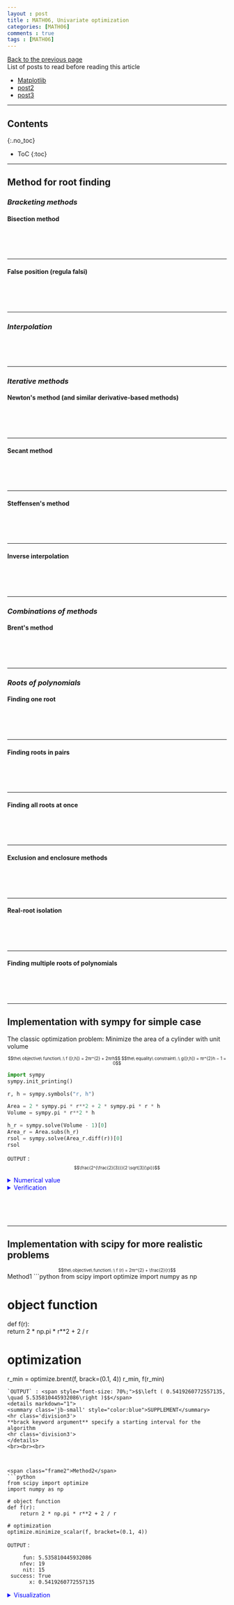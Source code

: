 ```yaml
---
layout : post
title : MATH06, Univariate optimization
categories: [MATH06]
comments : true
tags : [MATH06]
---
```

[Back to the previous page](https://userdyk-github.github.io/Study.html) <br>
List of posts to read before reading this article
- <a href='https://userdyk-github.github.io/pl03-topic02/PL03-Topic02-Matplotlib.html' target="_blank">Matplotlib</a>
- <a href='https://userdyk-github.github.io/'>post2</a>
- <a href='https://userdyk-github.github.io/'>post3</a>

---

## Contents
{:.no_toc}

* ToC
{:toc}

<hr class="division1">

## **Method for root finding**

### ***Bracketing methods***

#### Bisection method

<br><br><br>

---

#### False position (regula falsi)

<br><br><br>

---


### ***Interpolation***

<br><br><br>

---


### ***Iterative methods***

#### Newton's method (and similar derivative-based methods)

<br><br><br>

---

#### Secant method

<br><br><br>

---

#### Steffensen's method

<br><br><br>

---

#### Inverse interpolation

<br><br><br>

---

### ***Combinations of methods***

#### Brent's method
<br><br><br>

---



### ***Roots of polynomials***

#### Finding one root

<br><br><br>

---

#### Finding roots in pairs

<br><br><br>

---

#### Finding all roots at once

<br><br><br>

---

#### Exclusion and enclosure methods

<br><br><br>

---

#### Real-root isolation

<br><br><br>

---

#### Finding multiple roots of polynomials

<br><br><br>

<hr class="division2">

## **Implementation with sympy for simple case**
The classic optimization problem: Minimize the area of a cylinder with unit volume
<div style="font-size: 70%; text-align: center;">
  $$the\ objective\ function\ :\ f ([r,h]) = 2πr^{2} + 2πrh$$
  $$the\ equality\ constraint\ :\ g([r,h]) = πr^{2}h − 1 = 0$$
</div>

```python
import sympy 
sympy.init_printing()

r, h = sympy.symbols("r, h") 

Area = 2 * sympy.pi * r**2 + 2 * sympy.pi * r * h 
Volume = sympy.pi * r**2 * h 

h_r = sympy.solve(Volume - 1)[0]
Area_r = Area.subs(h_r)
rsol = sympy.solve(Area_r.diff(r))[0] 
rsol
```
`OUTPUT` : <span style="font-size: 70%;">$$\frac{2^{\frac{2}{3}}}{2 \sqrt[3]{\pi}}$$</span>

<details markdown="1">
<summary class='jb-small' style="color:blue">Numerical value</summary>
<hr class='division3'>
```python
_.evalf()
```
`OUTPUT` : <span style="font-size: 70%;">0.541926070139289<span>
<hr class='division3'>
</details>

<details markdown="1">
<summary class='jb-small' style="color:blue">Verification</summary>
<hr class='division3'>
```python
Area_r.diff(r, 2).subs(r, rsol)
```
`OUTPUT` : <span style="font-size:70%;">12π</span>

```python
Area_r.subs(r, rsol)  
```
`OUTPUT` : <span style="font-size:70%;">$$3 \sqrt[3]{2} \sqrt[3]{\pi}$$</span>

```python
_.evalf()
```
`OUTPUT` : <span style="font-size:70%;">$$5.53581044593209$$</span>
<hr class='division3'>
</details>
  
  
<br><br><br>
<hr class="division2">

## **Implementation with scipy for more realistic problems**

<div style="font-size: 70%; text-align: center;">
  $$the\ objective\ function\ :\ f (r) = 2πr^{2} + \frac{2}{r}$$
</div>
<span class="frame2">Method1</span>
```python
from scipy import optimize
import numpy as np

# object function
def f(r):   
    return 2 * np.pi * r**2 + 2 / r

# optimization
r_min = optimize.brent(f, brack=(0.1, 4)) 
r_min, f(r_min)
```
`OUTPUT` : <span style="font-size: 70%;">$$\left ( 0.5419260772557135, \quad 5.535810445932086\right )$$</span>
<details markdown="1">
<summary class='jb-small' style="color:blue">SUPPLEMENT</summary>
<hr class='division3'>
**brack keyword argument** specify a starting interval for the algorithm
<hr class='division3'>
</details>
<br><br><br>



<span class="frame2">Method2</span>
```python
from scipy import optimize
import numpy as np

# object function
def f(r):   
    return 2 * np.pi * r**2 + 2 / r

# optimization
optimize.minimize_scalar(f, bracket=(0.1, 4))
```
`OUTPUT` :
```
     fun: 5.535810445932086
    nfev: 19
     nit: 15
 success: True
       x: 0.5419260772557135
```
<details markdown="1">
<summary class='jb-small' style="color:blue">Visualization</summary>
<hr class='division3'>
```python
import matplotlib.pyplot as plt
import numpy as np

# main graph
r = np.linspace(0.1,2,100)
y = 2*np.pi*r**2 + 2/r
plt.plot(r,y)
plt.ylim([0,30])

# optimization point
plt.plot(0.5419260772557135, 5.535810445932086, marker='*', ms=15, mec='r')
plt.annotate("Optimization point", fontsize=14, family="serif", xy=(0.5419260772557135, 5.535810445932086), xycoords="data", xytext=(+20, +50), textcoords="offset points", arrowprops=dict(arrowstyle="->", connectionstyle="arc3, rad=.5"))

plt.show()
```
![다운로드 (7)](https://user-images.githubusercontent.com/52376448/65272947-08f08c80-db5b-11e9-8260-a2e75271c595.png)
<hr class='division3'>
</details>



<br><br><br>

<hr class="division1">

List of posts followed by this article
- [post1](https://userdyk-github.github.io/)
- <a href='https://userdyk-github.github.io/'>post2</a>
- <a href='https://userdyk-github.github.io/'>post3</a>

---

Reference
- [post1](https://userdyk-github.github.io/)
- <a href='https://userdyk-github.github.io/'>post2</a>
- <a href='https://userdyk-github.github.io/'>post3</a>

---



